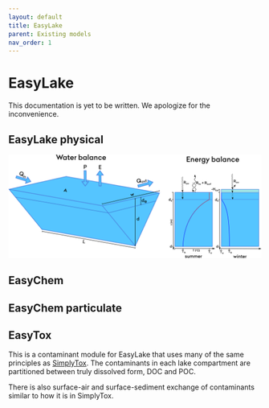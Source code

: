 ```yaml
---
layout: default
title: EasyLake
parent: Existing models
nav_order: 1
---
```


# EasyLake

This documentation is yet to be written. We apologize for the inconvenience.

## EasyLake physical

![EasyLake](../img/EasyLake.png)


## EasyChem


## EasyChem particulate


## EasyTox

This is a contaminant module for EasyLake that uses many of the same principles as [SimplyTox](simply.html#simplytox). The contaminants in each lake compartment are partitioned between truly dissolved form, DOC and POC.

There is also surface-air and surface-sediment exchange of contaminants similar to how it is in SimplyTox.